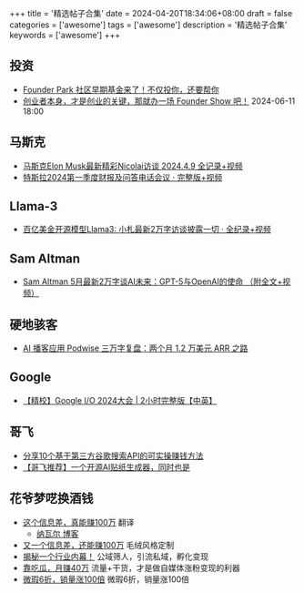 +++
title = '精选帖子合集'
date = 2024-04-20T18:34:06+08:00
draft = false
categories = ['awesome']
tags = ['awesome']
description = '精选帖子合集'
keywords = ['awesome']
+++

## 投资

- [Founder Park 社区早期基金来了！不仅投你，还要帮你](https://mp.weixin.qq.com/s/H5hkinQG0mb38EDjB7Ss4w)
- [创业者本身，才是创业的关键，那就办一场 Founder Show 吧！](https://mp.weixin.qq.com/s/KNzvOXb0mp0SV-a-t97vNg) 2024-06-11 18:00

## 马斯克

- [马斯克Elon Musk最新精彩Nicolai访谈 2024.4.9 全记录+视频](https://mp.weixin.qq.com/s/3qqBmQLZFZvecpLP58UaPg)
- [特斯拉2024第一季度财报及问答电话会议 · 完整版+视频](https://mp.weixin.qq.com/s/Gd_K78rPbZGXwfnsPW0rQQ)

## Llama-3

- [百亿美金开源模型Llama3: 小札最新2万字访谈披露一切 · 全纪录+视频](https://mp.weixin.qq.com/s/MuSFe3BGgqnHVS-D57eI1w)

## Sam Altman

- [Sam Altman 5月最新2万字谈AI未来：GPT-5与OpenAI的使命 （附全文+视频）](https://mp.weixin.qq.com/s/aT3lMdLGMtRqNHbfoWJJ0w)

## 硬地骇客

- [AI 播客应用 Podwise 三万字复盘：两个月 1.2 万美元 ARR 之路](https://book.hardhacker.com/)

## Google

- [【精校】Google I/O 2024大会 | 2小时完整版【中英】](https://www.bilibili.com/video/BV1x1421q7xZ/)

## 哥飞

- [分享10个基于第三方谷歌搜索API的可实操赚钱方法](https://mp.weixin.qq.com/s/vQ9GJ5cHFh-z0q3lVsgteA)
- [【哥飞推荐】一个开源AI贴纸生成器，同时也是](https://mp.weixin.qq.com/s/q7VnT4txJ99v4OBgOppgDA)

##  花爷梦呓换酒钱

- [这个信息差，真能赚100万](https://mp.weixin.qq.com/s/zbLDuI9Mg_SwZrYWD3L2pw) 翻译
    - [纳瓦尔 博客](https://nav.al/)
- [又一个信息差，还能赚100万](https://mp.weixin.qq.com/s/OfL3Bi5hxpp7Go-E70Oa8Q) 毛绒风格定制
- [揭秘一个行业内幕！](https://mp.weixin.qq.com/s/2cmPtT3wtSJplshoh0W1Mg) 公域筛人，引流私域，孵化变现
- [靠吃瓜，月赚40万](https://mp.weixin.qq.com/s/-tTrxLjjU7fQgE5PsVGpqg) 流量+干货，才是做自媒体涨粉变现的利器
- [微瑕6折，销量涨100倍](https://mp.weixin.qq.com/s/nJvSzSyxLIFuKBkjJvy_bQ) 微瑕6折，销量涨100倍
